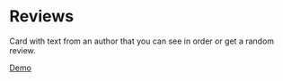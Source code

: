 # Reviews

Card with text from an author that you can see in order or get a random review.

[Demo](https://03-reviews-dan.netlify.app/)
